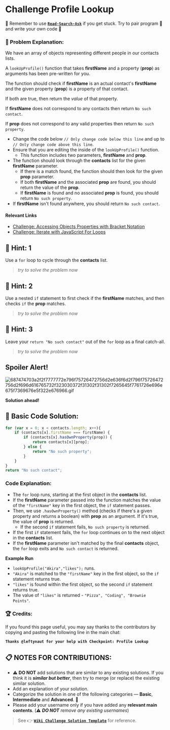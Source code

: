 # Challenge Profile Lookup

:triangular_flag_on_post: Remember to use [**`Read-Search-Ask`**](FreeCodeCamp-Get-Help) if you get stuck. Try to pair program :busts_in_silhouette: and write your own code :pencil:

### :checkered_flag: Problem Explanation:

We have an array of objects representing different people in our contacts lists.

A `lookUpProfile()` function that takes **firstName** and a property (**prop**) as arguments has been pre-written for you.

The function should check if **firstName** is an actual contact's **firstName** and the given property (**prop**) is a property of that contact.

If both are true, then return the _value_ of that property.

If **firstName** does not correspond to any contacts then return `No such contact`.

If **prop** does not correspond to any valid properties then return `No such property`.

- Change the code below `// Only change code below this line` and up to `// Only change code above this line`.
- Ensure that you are editing the inside of the `lookUpProfile()` function.
  - This function includes two parameters, **firstName** and **prop**.
- The function should look through the **contacts** list for the given **firstName** parameter.
  - If there is a match found, the function should then look for the given **prop** parameter.
  - If both **firstName** and the associated **prop** are found, you should return the value of the **prop**.
  - If **firstName** is found and no associated **prop** is found, you should return `No such property`.
- If **firstName** isn't found anywhere, you should return `No such contact`.

#### Relevant Links

- [Challenge: Accessing Objects Properties with Bracket Notation](http://www.freecodecamp.com/challenges/accessing-objects-properties-with-bracket-notation)
- [Challenge: Iterate with JavaScript For Loops](http://www.freecodecamp.com/challenges/iterate-with-javascript-for-loops)

## :speech_balloon: Hint: 1

Use a `for` loop to cycle through the **contacts** list.

> _try to solve the problem now_

## :speech_balloon: Hint: 2

Use a nested `if` statement to first check if the **firstName** matches, and then checks `if` the **prop** matches.

> _try to solve the problem now_

## :speech_balloon: Hint: 3

Leave your `return "No such contact"` out of the `for` loop as a final catch-all.

> _try to solve the problem now_

## Spoiler Alert!

![687474703a2f2f7777772e796f75726472756d2e636f6d2f796f75726472756d2f696d616765732f323030372f31302f31302f7265645f7761726e696e675f7369676e5f322e676966.gif](https://files.gitter.im/FreeCodeCamp/Wiki/nlOm/thumb/687474703a2f2f7777772e796f75726472756d2e636f6d2f796f75726472756d2f696d616765732f323030372f31302f31302f7265645f7761726e696e675f7369676e5f322e676966.gif)

**Solution ahead!**

## :beginner: Basic Code Solution:

```javascript
for (var x = 0; x < contacts.length; x++){
    if (contacts[x].firstName === firstName) {
        if (contacts[x].hasOwnProperty(prop)) {
            return contacts[x][prop];
        } else {
            return "No such property";
        }
    }
}
return "No such contact";
```

### Code Explanation:

- The `for` loop runs, starting at the first object in the **contacts** list.
- If the **firstName** parameter passed into the function matches the value of the `"firstName"` key in the first object, the `if` statement passes.
- Then, we use `.hasOwnProperty()` method (checks if there's a given property and returns a boolean) with **prop** as an argument. If it's true, the value of **prop** is returned.
  - If the second `if` statement fails, `No such property` is returned.
- If the first `if` statement fails, the `for` loop continues on to the next object in the **contacts** list.
- If the **firstName** parameter isn't matched by the final **contacts** object, the `for` loop exits and `No such contact` is returned.

**Example Run**

- `lookUpProfile("Akira","likes");` runs.
- `"Akira"` is matched to the `"firstName"` key in the first object, so the `if` statement returns true.
- `"likes"` is found within the first object, so the second `if` statement returns true.
- The value of `"likes"` is returned - `"Pizza", "Coding", "Brownie Points"`.

### :trophy: Credits:

If you found this page useful, you may say thanks to the contributors by copying and pasting the following line in the main chat:

**`Thanks @leftynaut for your help with Checkpoint: Profile Lookup`**

## :clipboard: NOTES FOR CONTRIBUTIONS:

- :warning: **DO NOT** add solutions that are similar to any existing solutions. If you think it is **_similar but better_**, then try to merge (or replace) the existing similar solution.
- Add an explanation of your solution.
- Categorize the solution in one of the following categories &mdash; **Basic**, **Intermediate** and **Advanced**. :traffic_light:
- Please add your username only if you have added any **relevant main contents**. (:warning: **_DO NOT_** _remove any existing usernames_)

> See :point_right: [**`Wiki Challenge Solution Template`**](Wiki-Template-Challenge-Solution) for reference.
